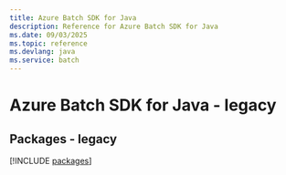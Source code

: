 ```yaml
---
title: Azure Batch SDK for Java
description: Reference for Azure Batch SDK for Java
ms.date: 09/03/2025
ms.topic: reference
ms.devlang: java
ms.service: batch
---
```

# Azure Batch SDK for Java - legacy
## Packages - legacy
[!INCLUDE [packages](batch-index.md)]